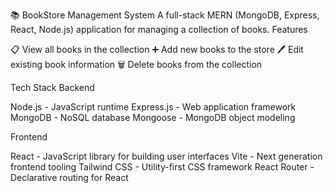 📚 BookStore Management System
A full-stack MERN (MongoDB, Express, React, Node.js) application for managing a collection of books.
Features

📋 View all books in the collection
➕ Add new books to the store
🖊️ Edit existing book information
🗑️ Delete books from the collection


Tech Stack
Backend

Node.js - JavaScript runtime
Express.js - Web application framework
MongoDB - NoSQL database
Mongoose - MongoDB object modeling

Frontend

React - JavaScript library for building user interfaces
Vite - Next generation frontend tooling
Tailwind CSS - Utility-first CSS framework
React Router - Declarative routing for React